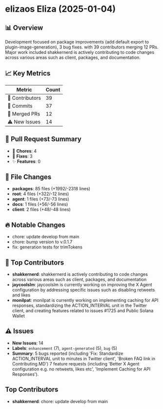 # elizaos Eliza (2025-01-04)
    
## 📊 Overview
Development focused on package improvements (add default export to plugin-image-generation), 3 bug fixes. with 39 contributors merging 12 PRs. Major work included shakkernerd is actively contributing to code changes across various areas such as client, packages, and documentation.

## 📈 Key Metrics
| Metric | Count |
|---------|--------|
| 👥 Contributors | 39 |
| 📝 Commits | 37 |
| 🔄 Merged PRs | 12 |
| ⚠️ New Issues | 14 |

## 🔄 Pull Request Summary
- 🧹 **Chores**: 4
- 🐛 **Fixes**: 3
- ✨ **Features**: 0

## 📁 File Changes
- **packages**: 85 files (+1992/-2318 lines)
- **root**: 4 files (+322/-12 lines)
- **agent**: 1 files (+73/-73 lines)
- **docs**: 1 files (+56/-56 lines)
- **client**: 2 files (+48/-48 lines)

## 🔥 Notable Changes
- chore: update develop from main
- chore: bump version to v.0.1.7
- fix: generation tests for trimTokens

## 👥 Top Contributors
- **shakkernerd**: shakkernerd is actively contributing to code changes across various areas such as client, packages, and documentation
- **jaycoolslm**: jaycoolslm is currently working on improving the X Agent configuration by addressing specific issues such as disabling retweets and likes
- **monilpat**: monilpat is currently working on implementing caching for API responses, standardizing the ACTION_INTERVAL unit in the Twitter client, and creating features related to issues #1725 and Public Solana Wallet

## ⚠️ Issues
- **New Issues**: 14
- **Labels**: `enhancement` (7), `agent-generated` (5), `bug` (5)
- **Summary**: 5 bugs reported (including 'Fix: Standardize ACTION_INTERVAL unit to minutes in Twitter client', 'Broken FAQ link in Contributing.MD') 7 feature requests (including 'Better X Agent configuration e.g. no retweets, likes etc', 'Implement Caching for API Responses').

## Top Contributors
- **shakkernerd**: chore: update develop from main